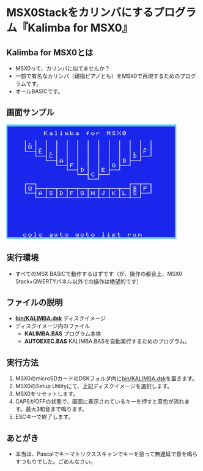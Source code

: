 # MSX0Stackをカリンバにするプログラム『Kalimba for MSX0』

## Kalimba for MSX0とは
- MSX0って、カリンバに似てませんか？
- 一部で有名なカリンバ（親指ピアノとも）をMSX0で再現するためのプログラムです。
- オールBASICです。

## 画面サンプル
<p>
<img src="/img/kalimba-1.jpg" alt="画面サンプル" width="445" height="299">
</p>

## 実行環境
- すべてのMSX BASICで動作するはずです（が、操作の都合上、MSX0 Stack+QWERTYパネル以外での操作は絶望的です）

## ファイルの説明
- **[bin/KALIMBA.dsk](https://github.com/matsun-ri/kalimba/raw/main/bin/KALIMBA.dsk)** ディスクイメージ
- ディスクイメージ内のファイル
  - **KALIMBA.BAS** プログラム本体
  - **AUTOEXEC.BAS** KALIMBA.BASを自動実行するためのプログラム。

## 実行方法
1. MSX0のmicroSDカードのDSKフォルダ内に[bin/KALIMBA.dsk](https://github.com/matsun-ri/kalimba/raw/main/bin/KALIMBA.dsk)を置きます。
2. MSX0のSetup Utilityにて、上記ディスクイメージを選択します。
3. MSX0をリセットします。
4. CAPSがOFFの状態で、画面に表示されているキーを押すと音色が流れます。最大3和音まで鳴ります。
5. ESCキーで終了します。

## あとがき
- 本当は、Pascalでキーマトリクススキャンでキーを拾って無遅延で音を鳴らすつもりでした。ごめんなさい。
